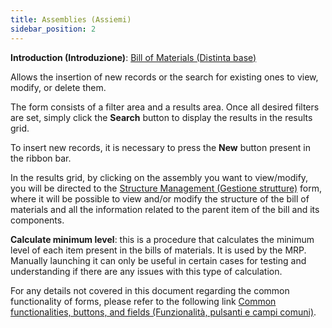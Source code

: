 ```yaml
---
title: Assemblies (Assiemi)
sidebar_position: 2
---
```


**Introduction (Introduzione)**: [Bill of Materials (Distinta base)](/docs/erp-home/registers/production/bill-of-materials/bom-intro) 

Allows the insertion of new records or the search for existing ones to view, modify, or delete them.

The form consists of a filter area and a results area. Once all desired filters are set, simply click the **Search** button to display the results in the results grid.

To insert new records, it is necessary to press the **New** button present in the ribbon bar. 

In the results grid, by clicking on the assembly you want to view/modify, you will be directed to the [Structure Management (Gestione strutture)](assemblies/structure-management) form, where it will be possible to view and/or modify the structure of the bill of materials and all the information related to the parent item of the bill and its components.

**Calculate minimum level**: this is a procedure that calculates the minimum level of each item present in the bills of materials. It is used by the MRP. Manually launching it can only be useful in certain cases for testing and understanding if there are any issues with this type of calculation.

For any details not covered in this document regarding the common functionality of forms, please refer to the following link [Common functionalities, buttons, and fields (Funzionalità, pulsanti e campi comuni)](/docs/guide/common).